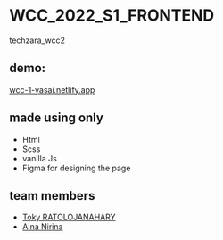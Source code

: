 # WCC_2022_S1_FRONTEND
techzara_wcc2 
## demo:
[wcc-1-yasai.netlify.app](wcc-1-yasai.netlify.app)
## made using only
- Html
- Scss
- vanilla Js
- Figma for designing the page
## team members
 - [Toky RATOLOJANAHARY](https://github.com/tokyRT)
 - [Aina Nirina](https://github.com/BastardCC)



